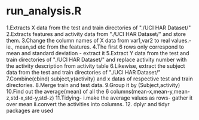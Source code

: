 run_analysis.R 
========================================================
1.Extracts  X data from the test and train directories of "./UCI HAR Dataset/"
2.Extracts features and activity data from "./UCI HAR Dataset/" and store them.
3.Change the column names of X data from var1,var2 to real values.-ie., mean,sd etc from the features.
4.The first 6 rows only correspond to mean and standard deviation - extract it
5.Extract Y data from the test and train directories of "./UCI HAR Dataset/" and replace activity number with the activity description from activity table
6.Likewise, extract the subject data from the test and train directories of "./UCI HAR Dataset/"
7.Combine(cbind) subject,y(activity) and x datas of respective test and train directories.
8.Merge train and test data.
9.Group it by (Subject,activity)
10.Find out the average(mean) of all the 6 columns(mean-x,mean-y,mean-z,std-x,std-y,std-z)
11.Tidying- i.make the average values as rows- gather it over mean
            ii.convert the activities into columns.
12. dplyr and tidyr packages are used

